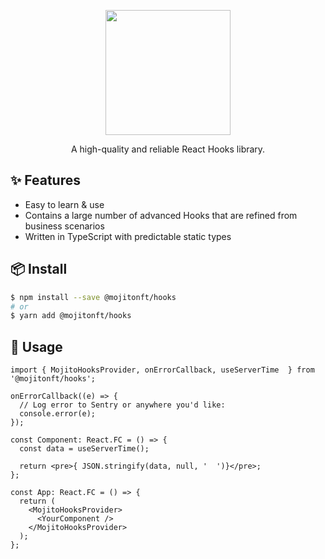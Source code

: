 <p align="center">
  <a href="#">
    <img width="200" src="https://github.com/mojitoinc/mixers/blob/main/public/logo.svg">
  </a>
</p>

<div align="center">
A high-quality and reliable React Hooks library. 
</div>

<!-- ## 📚 Documentation

- [English]() -->

## ✨ Features

- Easy to learn & use
- Contains a large number of advanced Hooks that are refined from business scenarios
- Written in TypeScript with predictable static types

## 📦 Install

```bash
$ npm install --save @mojitonft/hooks
# or
$ yarn add @mojitonft/hooks
```

## 🔨 Usage

```TSX
import { MojitoHooksProvider, onErrorCallback, useServerTime  } from '@mojitonft/hooks';

onErrorCallback((e) => {
  // Log error to Sentry or anywhere you'd like:
  console.error(e);
});

const Component: React.FC = () => {
  const data = useServerTime();

  return <pre>{ JSON.stringify(data, null, '  ')}</pre>;
};

const App: React.FC = () => {
  return (
    <MojitoHooksProvider>
      <YourComponent />
    </MojitoHooksProvider>
  );
};
```
